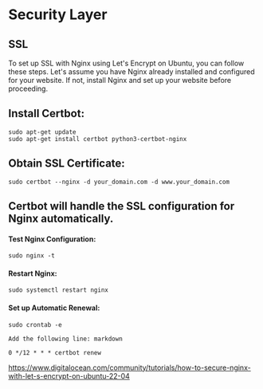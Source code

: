 # Security Layer

## SSL

To set up SSL with Nginx using Let's Encrypt on Ubuntu, you can follow these steps. Let's assume you have Nginx already installed and configured for your website. If not, install Nginx and set up your website before proceeding.


## Install Certbot:
```
sudo apt-get update
sudo apt-get install certbot python3-certbot-nginx
```

## Obtain SSL Certificate:

```
sudo certbot --nginx -d your_domain.com -d www.your_domain.com
```

## Certbot will handle the SSL configuration for Nginx automatically.

#### Test Nginx Configuration:

```
sudo nginx -t
```

#### Restart Nginx:

```
sudo systemctl restart nginx
```
#### Set up Automatic Renewal:

```
sudo crontab -e

Add the following line: markdown

0 */12 * * * certbot renew
```

https://www.digitalocean.com/community/tutorials/how-to-secure-nginx-with-let-s-encrypt-on-ubuntu-22-04